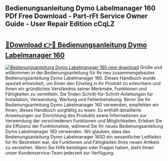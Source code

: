 ## Bedienungsanleitung Dymo Labelmanager 160 PDf Free Download - Part-rFt Service Owner Guide - User Repair Edition cCqLZ

# <h2><a href="http://df1rz5.blite.top/?on=Bedienungsanleitung+Dymo+Labelmanager+160">🔗Download 👉🔴 Bedienungsanleitung Dymo Labelmanager 160</a></h2>

[![Bedienungsanleitung Dymo Labelmanager 160 new download](https://i.imgur.com/lujVjoI.png)](http://df1rz5.blite.top/?on=Bedienungsanleitung+Dymo+Labelmanager+160)
Grüße und willkommen in der Bedienungsanleitung für Ihr neu zusammengebautes Bedienungsanleitung Dymo Labelmanager 160. Dieses Handbuch wurde speziell entwickelt, um Ihnen den Einstieg in Ihr Produkt zu erleichtern und Ihnen ein gründliches Verständnis seiner Merkmale, Funktionen und Fähigkeiten zu vermitteln. Sie finden Schritt-für-Schritt-Anleitungen für Installation, Verwendung, Wartung und Fehlerbehebung. Bevor Sie Ihr Bedienungsanleitung Dymo Labelmanager 160 verwenden, empfehlen wir Ihnen, dieses Handbuch sorgfältig zu lesen. Es enthält detaillierte Anweisungen zur Einrichtung des Produkts sowie Informationen zur Verwendung der verschiedenen Funktionen und Möglichkeiten. Erleben Sie die Effizienz der Funktionsliste, während Sie Ihr neues Bedienungsanleitung Dymo Labelmanager 160 verwenden. Wir glauben, dass das Bedienungsanleitung Dymo Labelmanager 160D ein wesentlicher Leitfaden für Ihr Bestreben war, die Funktionen und Fähigkeiten Ihres neuen Artikels zu verstehen. Wenn Sie Hilfe benötigen oder Fragen haben, steht Ihnen unser Kundenservice-Team jederzeit zur Verfügung.
